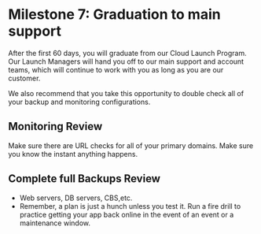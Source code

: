 

# Milestone 7: Graduation to main support

After the first 60 days, you will graduate from our Cloud Launch Program. Our Launch Managers will hand you off to our main support and account teams, which will continue to work with you as long as you are our customer.

We also recommend that you take this opportunity to double check all of your backup and monitoring configurations.

## Monitoring Review

Make sure there are URL checks for all of your primary domains. Make sure you know the instant anything happens.

## Complete full Backups Review

* Web servers, DB servers, CBS,etc.
* Remember, a plan is just a hunch unless you test it. Run a fire drill to practice getting your app back online in the event of an event or a maintenance window.
